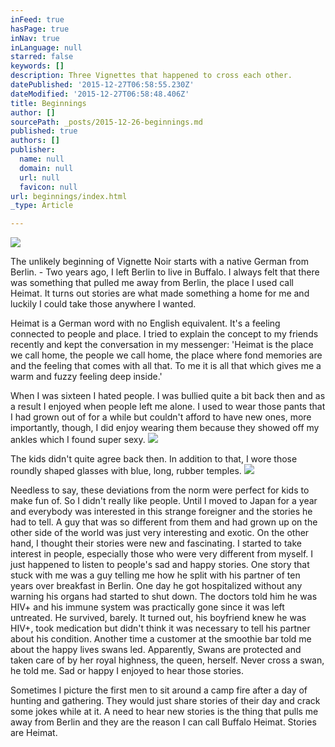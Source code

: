 ```yaml
---
inFeed: true
hasPage: true
inNav: true
inLanguage: null
starred: false
keywords: []
description: Three Vignettes that happened to cross each other.
datePublished: '2015-12-27T06:58:55.230Z'
dateModified: '2015-12-27T06:58:48.406Z'
title: Beginnings
author: []
sourcePath: _posts/2015-12-26-beginnings.md
published: true
authors: []
publisher:
  name: null
  domain: null
  url: null
  favicon: null
url: beginnings/index.html
_type: Article

---
```

![](https://the-grid-user-content.s3-us-west-2.amazonaws.com/5f99e3ea-75db-470c-947e-e0746c601462.jpg)

The unlikely beginning of Vignette Noir starts
with a native German from Berlin. - Two years ago, I left Berlin to live in Buffalo. I always felt that there was something that pulled me away from Berlin, the place I used call Heimat. It turns out stories are what made something a home for me and luckily I could take those anywhere I wanted.

Heimat is a German
word with no English equivalent. It's a feeling connected to people and place. I tried to explain the concept to my friends recently and kept the conversation in my messenger: 'Heimat is the place we call home, the
people we call home, the place where fond memories are and the feeling that
comes with all that. To me it is all that which gives me a warm and fuzzy
feeling deep inside.' 

When I was
sixteen I hated people. I was bullied quite a bit back then and as a result I
enjoyed when people left me alone. I used to wear those pants that I had grown
out of for a while but couldn't afford to have new ones, more importantly, though,
I did enjoy wearing them because they showed off my ankles which I found super
sexy. ![](https://the-grid-user-content.s3-us-west-2.amazonaws.com/225433f3-68dd-4e1f-9e15-3d0fec86fc4d.jpg)

The kids didn't quite agree back then. In addition to that, I wore those
roundly shaped glasses with blue, long, rubber temples. ![](https://the-grid-user-content.s3-us-west-2.amazonaws.com/03e40511-747a-464b-ab29-d77ecee3cbf5.jpg)

Needless to say, these deviations from the norm were perfect for kids to make fun of. So I didn't really like people. Until I
moved to Japan for a year and everybody was interested in this strange
foreigner and the stories he had to tell. A guy that was so different from them
and had grown up on the other side of the world was just very interesting and
exotic. On the other hand, I thought their stories were new and fascinating. I started to
take interest in people, especially those who were very different from myself. I
just happened to listen to people's sad and happy stories. One story that stuck
with me was a guy telling me how he split with his partner of ten years over
breakfast in Berlin. One day he got hospitalized without any warning his organs
had started to shut down. The doctors told him he was HIV+ and his immune
system was practically gone since it was left untreated. He survived, barely.
It turned out, his boyfriend knew he was HIV+, took medication but didn't think
it was necessary to tell his partner about his condition. Another time a
customer at the smoothie bar told me about the happy lives swans led. Apparently,
Swans are protected and taken care of by her royal highness, the queen,
herself. Never cross a swan, he told me. Sad or happy I enjoyed to hear those stories.

Sometimes I picture the
first men to sit around a camp fire after a day of hunting and gathering. They would
just share stories of their day and crack some jokes while at it. A need to hear new stories is the thing that pulls me away from Berlin and they are the reason I can call Buffalo Heimat. Stories are Heimat.